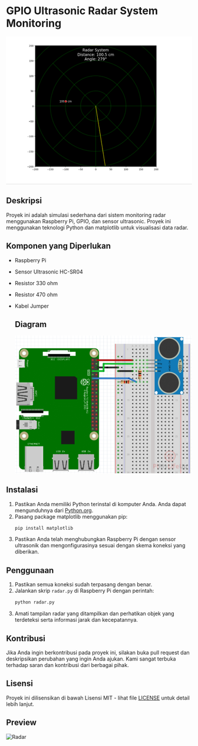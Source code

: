 # GPIO Ultrasonic Radar System Monitoring

![Radar](radar.png)

## Deskripsi
Proyek ini adalah simulasi sederhana dari sistem monitoring radar menggunakan Raspberry Pi, GPIO, dan sensor ultrasonic. Proyek ini menggunakan teknologi Python dan matplotlib untuk visualisasi data radar.

## Komponen yang Diperlukan
- Raspberry Pi
- Sensor Ultrasonic HC-SR04
- Resistor 330 ohm
- Resistor 470 ohm
- Kabel Jumper 

  ## Diagram
  ![Radar](diagram.webp)

## Instalasi

1. Pastikan Anda memiliki Python terinstal di komputer Anda. Anda dapat mengunduhnya dari [Python.org](https://www.python.org/downloads/).
2. Pasang package matplotlib menggunakan pip:
    ```bash
    pip install matplotlib
    ```
3. Pastikan Anda telah menghubungkan Raspberry Pi dengan sensor ultrasonik dan mengonfigurasinya sesuai dengan skema koneksi yang diberikan.

## Penggunaan

1. Pastikan semua koneksi sudah terpasang dengan benar.
2. Jalankan skrip `radar.py` di Raspberry Pi dengan perintah:
    ```bash
    python radar.py
    ```
3. Amati tampilan radar yang ditampilkan dan perhatikan objek yang terdeteksi serta informasi jarak dan kecepatannya.

## Kontribusi

Jika Anda ingin berkontribusi pada proyek ini, silakan buka pull request dan deskripsikan perubahan yang ingin Anda ajukan. Kami sangat terbuka terhadap saran dan kontribusi dari berbagai pihak.

## Lisensi

Proyek ini dilisensikan di bawah Lisensi MIT - lihat file [LICENSE](LICENSE) untuk detail lebih lanjut.

## Preview
  ![Radar](previewmp4)
